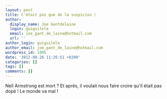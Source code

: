 ```yaml
---
layout: post
title: C'était pas que de la suspicion !
author:
  display_name: Joe Gantdelaine
  login: guiguilele
  email: joe_gant_de_laine@hotmail.com
  url: ''
author_login: guiguilele
author_email: joe_gant_de_laine@hotmail.com
wordpress_id: 1095
date: '2012-08-26 11:26:51 +0200'
categories: []
tags: []
comments: []
---
```

Neil Armstrong est mort ? Et après, il voulait nous faire croire qu'il était pas dopé ! Le monde va mal !
